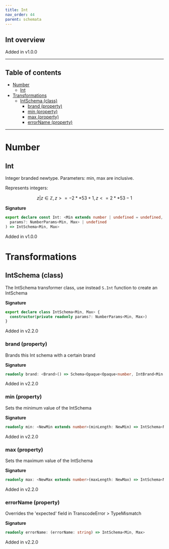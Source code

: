 ```yaml
---
title: Int
nav_order: 44
parent: schemata
---
```


## Int overview

Added in v1.0.0

---

<h2 class="text-delta">Table of contents</h2>

- [Number](#number)
  - [Int](#int)
- [Transformations](#transformations)
  - [IntSchema (class)](#intschema-class)
    - [brand (property)](#brand-property)
    - [min (property)](#min-property)
    - [max (property)](#max-property)
    - [errorName (property)](#errorname-property)

---

# Number

## Int

Integer branded newtype. Parameters: min, max are inclusive.

Represents integers:

```math
 { z | z ∈ ℤ, z >= -2 ** 53 + 1, z <= 2 ** 53 - 1 }
```

**Signature**

```ts
export declare const Int: <Min extends number | undefined = undefined, Max extends number | undefined = undefined>(
  params?: NumberParams<Min, Max> | undefined
) => IntSchema<Min, Max>
```

Added in v1.0.0

# Transformations

## IntSchema (class)

The IntSchema transformer class, use instead `S.Int` function to create an IntSchema

**Signature**

```ts
export declare class IntSchema<Min, Max> {
  constructor(private readonly params?: NumberParams<Min, Max>)
}
```

Added in v2.2.0

### brand (property)

Brands this Int schema with a certain brand

**Signature**

```ts
readonly brand: <Brand>() => Schema<Opaque<Opaque<number, IntBrand<Min extends undefined ? -9007199254740991 : Min, Max extends undefined ? 9007199254740991 : Max>>, Brand>, Opaque<Opaque<number, IntBrand<Min extends undefined ? -9007199254740991 : Min, Max extends undefined ? 9007199254740991 : Max>>, Brand>>
```

Added in v2.2.0

### min (property)

Sets the minimum value of the IntSchema

**Signature**

```ts
readonly min: <NewMin extends number>(minLength: NewMin) => IntSchema<NewMin, Max>
```

Added in v2.2.0

### max (property)

Sets the maximum value of the IntSchema

**Signature**

```ts
readonly max: <NewMax extends number>(maxLength: NewMax) => IntSchema<Min, NewMax>
```

Added in v2.2.0

### errorName (property)

Overrides the 'expected' field in TranscodeError > TypeMismatch

**Signature**

```ts
readonly errorName: (errorName: string) => IntSchema<Min, Max>
```

Added in v2.2.0
